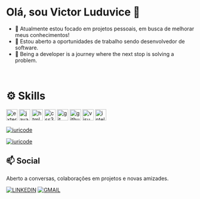 # Olá, sou Victor Luduvice 👋

  - 🌸 Atualmente estou focado em projetos pessoais, em busca de melhorar meus conhecimentos!
  - 💼 Estou aberto a oportunidades de trabalho sendo desenvolvedor de software.
  - 🌱 Being a developer is a journey where the next stop is solving a problem.
</br>

# ⚙ Skills
<img width="30" height="30" src="https://img.icons8.com/external-flaticons-flat-flat-icons/64/external-java-computer-programming-flaticons-flat-flat-icons.png" alt="external-java-computer-programming-flaticons-flat-flat-icons"/>
<img width="30" height="30" src="https://img.icons8.com/pulsar-color/48/javascript.png" alt="javascript"/>
<img width="30" height="30" src="https://img.icons8.com/plasticine/100/html-5.png" alt="html-5"/>
<img width="30" height="30" src="https://img.icons8.com/pulsar-color/48/css3.png" alt="css3"/>
<img width="30" height="30" src="https://img.icons8.com/pulsar-color/48/git.png" alt="git"/>
<img width="30" height="30" src="https://img.icons8.com/3d-fluency/94/github.png" alt="github"/>
<img width="30" height="30" src="https://img.icons8.com/color/48/visual-studio-code-2019.png" alt="visual-studio-code-2019"/>
<img width="30" height="" src="https://img.icons8.com/plasticine/100/intellij-idea.png" alt="intellij-idea"/>

<br/>

[![iuricode](https://github-readme-stats.vercel.app/api?username=VictorLuduvice7&theme=radical)](https://github.com/VictorLuduvice7)

[![iuricode](https://github-readme-stats.vercel.app/api/top-langs/?username=VictorLuduvice7&hide=html&layout=compact&theme=radical)](https://github.com/VictorLuduvice7)

## 📫 Social

Aberto a conversas, colaborações em projetos e novas amizades.

[![LINKEDIN](https://img.shields.io/badge/LinkedIn-0077B5?style=for-the-badge&logo=linkedin&logoColor=white)](https://www.linkedin.com/in/jo%C3%A3o-victor-luduvice-7b4827264/)
[![GMAIL](https://img.shields.io/badge/Gmail-D14836?style=for-the-badge&logo=gmail&logoColor=white)](contatovct777@gmial.com)









 
 
